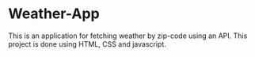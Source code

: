 # Weather-App
This is an application for fetching weather by zip-code using an API. This project is done using HTML, CSS and javascript.
